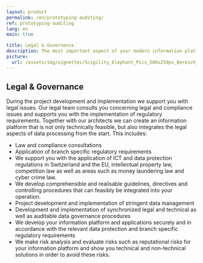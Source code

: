 ```yaml
---
layout: product
permalink: /en/prototyping-auditing/
ref: prototyping-auditing
lang: en
main: true

title: Legal & Governance
description: The most important aspect of your modern information platform is legal certainty, data management and data governance. Our architects and legal team support you with these concerns.
picture:
  url: /assets/img/vignettes/Scigility_Elephant_Pics_500x250px_Bereich_1.jpg
---
```


## Legal & Governance

During the project development and implementation we support you with legal issues. Our legal team consults you concerning legal and compliance issues and supports you with the implementation of regulatory requirements. Together with our architects we can create an information platform that is not only technically feasible, but also integrates the legal aspects of data processing from the start. This includes: 

-	Law and compliance consultations  
-	Application of branch specific regulatory requirements 
-	We support you with the application of ICT and data protection regulations in Switzerland and the EU, intellectual property law, competition law as well as areas such as money laundering law and cyber crime law. 
-	We develop comprehensible and realisable guidelines, directives and controlling procedures that can feasibly be integrated into your operation. 
-	Project development and implementation of stringent data management
-	Development and implementation of synchronized legal and technical as well as auditable data governance procedures 
-	We develop your information platform and applications securely and in accordance with the relevant data protection and branch specific regulatory requirements 
-	We make risk analysis and evaluate risks such as reputational risks for your information platform and show you technical and non-technical solutions in order to avoid these risks. 

